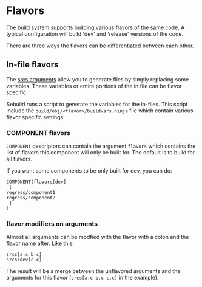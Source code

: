 # Flavors

The build system supports building various flavors of the same code. A
typical configuration will build 'dev' and 'release' versions of the code.

There are three ways the flavors can be differentiated between each other.

## In-file flavors

The [srcs arguments](arguments/srcs.md) allow you to generate files by
simply replacing some variables. These variables or entire portions of the
in file can be flavor specific.

Sebuild runs a script to generate the variables for the in-files. This
script include the `build/obj/<flavor>/buildvars.ninja` file which
contain various flavor specific settings.

### COMPONENT flavors ###

`COMPONENT` descriptors can contain the argument `flavors` which contains the
list of flavors this component will only be built for. The default is to build
for all flavors.

If you want some components to be only built for dev, you can do:

    COMPONENT(flavors[dev]
     [
   	regress/component1
   	regress/component2
     ]
    )

### flavor modifiers on arguments ###

Almost all arguments can be modfied with the flavor with a colon and the flavor
name after. Like this:

    srcs[a.c b.c]
    srcs:dev[c.c]

The result will be a merge between the unflavored arguments and the arguments
for this flavor (`srcs[a.c b.c c.c]` in the example).

